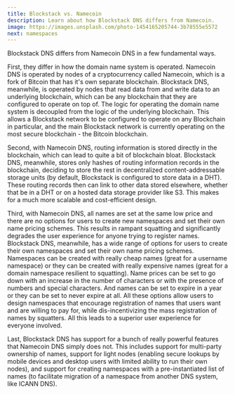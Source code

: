 ```yaml
---
title: Blockstack vs. Namecoin
description: Learn about how Blockstack DNS differs from Namecoin.
image: https://images.unsplash.com/photo-1454165205744-3b78555e5572
next: namespaces
---
```


Blockstack DNS differs from Namecoin DNS in a few fundamental ways.

First, they differ in how the domain name system is operated. Namecoin DNS is operated by nodes of a cryptocurrency called Namecoin, which is a fork of Bitcoin that has it's own separate blockchain. Blockstack DNS, meanwhile, is operated by nodes that read data from and write data to an underlying blockchain, which can be any blockchain that they are configured to operate on top of. The logic for operating the domain name system is decoupled from the logic of the underlying blockchain. This allows a Blockstack network to be configured to operate on any Blockchain in particular, and the main Blockstack network is currently operating on the most secure blockchain - the Bitcoin blockchain.

Second, with Namecoin DNS, routing information is stored directly in the blockchain, which can lead to quite a bit of blockchain bloat. Blockstack DNS, meanwhile, stores only hashes of routing information records in the blockchain, deciding to store the rest in decentralized content-addressable storage units (by default, Blockstack is configured to store data in a DHT). These routing records then can link to other data stored elsewhere, whether that be in a DHT or on a hosted data storage provider like S3. This makes for a much more scalable and cost-efficient design.

Third, with Namecoin DNS, all names are set at the same low price and there are no options for users to create new namespaces and set their own name pricing schemes. This results in rampant squatting and significantly degrades the user experience for anyone trying to register names. Blockstack DNS, meanwhile, has a wide range of options for users to create their own namespaces and set their own name pricing schemes. Namespaces can be created with really cheap names (great for a username namespace) or they can be created with really expensive names (great for a domain namespace resilient to squatting). Name prices can be set to go down with an increase in the number of characters or with the presence of numbers and special characters. And names can be set to expire in a year or they can be set to never expire at all. All these options allow users to design namespaces that encourage registration of names that users want and are willing to pay for, while dis-incentivizing the mass registration of names by squatters. All this leads to a superior user experience for everyone involved.

Last, Blockstack DNS has support for a bunch of really powerful features that Namecoin DNS simply does not. This includes support for multi-party ownership of names, support for light nodes (enabling secure lookups by mobile devices and desktop users with limited ability to run their own nodes), and support for creating namespaces with a pre-instantiated list of names (to facilitate migration of a namespace from another DNS system, like ICANN DNS).